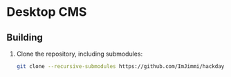 # Desktop CMS

## Building

1. Clone the repository, including submodules:

    ```bash
    git clone --recursive-submodules https://github.com/ImJimmi/hackday10-desktop-cms.git
    ```

